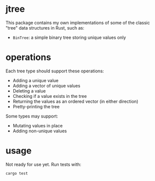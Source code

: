 # jtree

This package contains my own implementations of some of the classic "tree" data structures in Rust, such as:

- `BinTree`: a simple binary tree storing unique values only

# operations

Each tree type should support these operations:

- Adding a unique value
- Adding a vector of unique values
- Deleting a value
- Checking if a value exists in the tree
- Returning the values as an ordered vector (in either direction)
- Pretty-printing the tree

Some types may support:

- Mutating values in place
- Adding non-unique values

# usage

Not ready for use yet.  Run tests with:

    cargo test